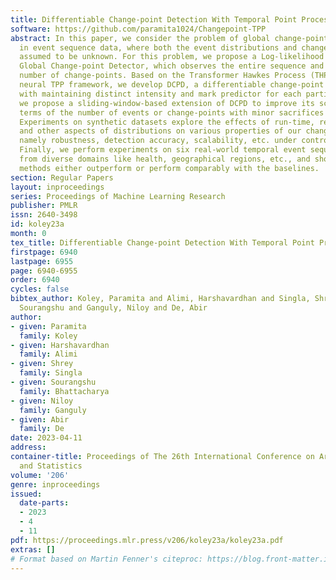 ```yaml
---
title: Differentiable Change-point Detection With Temporal Point Processes
software: https://github.com/paramita1024/Changepoint-TPP
abstract: In this paper, we consider the problem of global change-point detection
  in event sequence data, where both the event distributions and change-points are
  assumed to be unknown. For this problem, we propose a Log-likelihood Ratio based
  Global Change-point Detector, which observes the entire sequence and detects a prespecified
  number of change-points. Based on the Transformer Hawkes Process (THP), a well-known
  neural TPP framework, we develop DCPD, a differentiable change-point detector, along
  with maintaining distinct intensity and mark predictor for each partition. Further,
  we propose a sliding-window-based extension of DCPD to improve its scalability in
  terms of the number of events or change-points with minor sacrifices in performance.
  Experiments on synthetic datasets explore the effects of run-time, relative complexity,
  and other aspects of distributions on various properties of our changepoint detectors,
  namely robustness, detection accuracy, scalability, etc. under controlled environments.
  Finally, we perform experiments on six real-world temporal event sequences collected
  from diverse domains like health, geographical regions, etc., and show that our
  methods either outperform or perform comparably with the baselines.
section: Regular Papers
layout: inproceedings
series: Proceedings of Machine Learning Research
publisher: PMLR
issn: 2640-3498
id: koley23a
month: 0
tex_title: Differentiable Change-point Detection With Temporal Point Processes
firstpage: 6940
lastpage: 6955
page: 6940-6955
order: 6940
cycles: false
bibtex_author: Koley, Paramita and Alimi, Harshavardhan and Singla, Shrey and Bhattacharya,
  Sourangshu and Ganguly, Niloy and De, Abir
author:
- given: Paramita
  family: Koley
- given: Harshavardhan
  family: Alimi
- given: Shrey
  family: Singla
- given: Sourangshu
  family: Bhattacharya
- given: Niloy
  family: Ganguly
- given: Abir
  family: De
date: 2023-04-11
address:
container-title: Proceedings of The 26th International Conference on Artificial Intelligence
  and Statistics
volume: '206'
genre: inproceedings
issued:
  date-parts:
  - 2023
  - 4
  - 11
pdf: https://proceedings.mlr.press/v206/koley23a/koley23a.pdf
extras: []
# Format based on Martin Fenner's citeproc: https://blog.front-matter.io/posts/citeproc-yaml-for-bibliographies/
---
```


